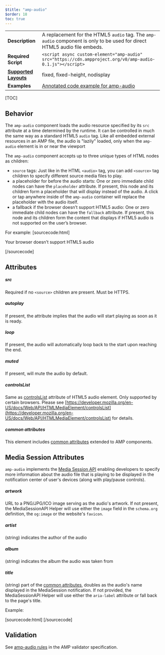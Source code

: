 ```yaml
---
$title: "amp-audio"
$order: 18
toc: true
---
```


<!---
Copyright 2015 The AMP HTML Authors. All Rights Reserved.

Licensed under the Apache License, Version 2.0 (the "License");
you may not use this file except in compliance with the License.
You may obtain a copy of the License at

      http://www.apache.org/licenses/LICENSE-2.0

Unless required by applicable law or agreed to in writing, software
distributed under the License is distributed on an "AS-IS" BASIS,
WITHOUT WARRANTIES OR CONDITIONS OF ANY KIND, either express or implied.
See the License for the specific language governing permissions and
limitations under the License.
-->



<table>
  <tr>
    <td class="col-fourty"><strong>Description</strong></td>
    <td>A replacement for the HTML5 <code>audio</code> tag. The <code>amp-audio</code> component is only to be used for direct HTML5 audio file embeds.</td>
  </tr>
  <tr>
    <td class="col-fourty"><strong>Required Script</strong></td>
    <td><code>&lt;script async custom-element="amp-audio" src="https://cdn.ampproject.org/v0/amp-audio-0.1.js">&lt;/script></code></td>
  </tr>
   <tr>
     <td class="col-fourty"><strong><a href="https://www.ampproject.org/docs/guides/responsive/control_layout.html">Supported Layouts</a></strong></td>
     <td>fixed, fixed-height, nodisplay</td>
  </tr>
  <tr>
    <td class="col-fourty"><strong>Examples</strong></td>
    <td><a href="https://ampbyexample.com/components/amp-audio/">Annotated code example for amp-audio</a></td>
  </tr>
</table>

[TOC]

## Behavior

The `amp-audio` component loads the audio resource specified by its `src` attribute at a time determined by the runtime. It can be controlled in much the same way as a standard HTML5 `audio` tag.
Like all embedded external resources in an AMP file, the audio is "lazily" loaded, only when the `amp-audio` element is in or near the viewport

The `amp-audio` component accepts up to three unique types of HTML nodes as children:

- `source` tags: Just like in the HTML `<audio>` tag, you can add `<source>` tag children to specify different source media files to play.
-  a placeholder for before the audio starts: One or zero immediate child nodes can have the `placeholder` attribute. If present, this node and its children form a placeholder that will display instead of the audio. A click or tap anywhere inside of the `amp-audio` container will replace the placeholder with the audio itself.
-  a fallback if the browser doesn’t support HTML5 audio: One or zero immediate child nodes can have the `fallback` attribute. If present, this node and its children form the content that displays if HTML5 audio is not supported on the user’s browser.

For example:
[sourcecode:html]
<amp-audio width="400" height="300" src="https://yourhost.com/audios/myaudio.mp3">
  <div fallback>
    <p>Your browser doesn’t support HTML5 audio</p>
  </div>
  <source type="audio/mpeg" src="foo.mp3">
  <source type="audio/ogg" src="foo.ogg">
</amp-audio>
[/sourcecode]

## Attributes

##### src

Required if no `<source>` children are present. Must be HTTPS.

##### autoplay

If present, the attribute implies that the audio will start playing as soon as
it is ready.

##### loop

If present, the audio will automatically loop back to the start upon reaching the end.

##### muted

If present, will mute the audio by default.

##### controlsList

Same as [controlsList](https://developer.mozilla.org/en-US/docs/Web/API/HTMLMediaElement/controlsList) attribute of HTML5 audio element. Only supported by certain browsers. Please see [https://developer.mozilla.org/en-US/docs/Web/API/HTMLMediaElement/controlsList](https://developer.mozilla.org/en-US/docs/Web/API/HTMLMediaElement/controlsList) for details.

##### common attributes

This element includes [common attributes](https://www.ampproject.org/docs/reference/common_attributes) extended to AMP components.

## Media Session Attributes

`amp-audio` implements the [Media Session API](https://developers.google.com/web/updates/2017/02/media-session) enabling developers to specify more information about the audio file that is playing to be displayed in the notification center of user's devices (along with play/pause controls).

##### artwork

URL to a PNG/JPG/ICO image serving as the audio's artwork. If not present, the MediaSessionAPI Helper will use either the `image` field in the `schema.org` definition, the `og:image` or the website's `favicon`.

##### artist

(string) indicates the author of the audio

##### album

(string) indicates the album the audio was taken from

##### title

(string) part of the [common attributes](https://www.ampproject.org/docs/reference/common_attributes), doubles as the audio's name displayed in the MediaSession notification. If not provided, the MediaSessionAPI Helper will use either the `aria-label` attribute or fall back to the page's title.

Example:

[sourcecode:html]
<amp-audio width="400" height="300"
  src="https://yourhost.com/audios/myaudio.mp3"
  artwork="https://yourhost.com/artworks/artwork.png"
  title="Awesome music" artist="Awesome singer"
  album="Amazing album">
  <source type="audio/mpeg" src="foo.mp3">
</amp-audio>
[/sourcecode]

## Validation

See [amp-audio rules](https://github.com/ampproject/amphtml/blob/master/extensions/amp-audio/validator-amp-audio.protoascii) in the AMP validator specification.
